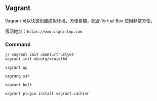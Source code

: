 
## Vagrant

Vagrant 可以快速创建虚拟环境，方便移植，配合 Virtual Box 使用非常方便。

官网地址：`https://www.vagrantup.com`

### Command

```
// vagrant init ubuntu/trusty64
vagrant init ubuntu/xenial64

vagrant up

vagrang ssh

vagrant halt

vagrant plugin install vagrant-cachier

```

